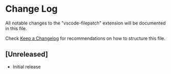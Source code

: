 # Change Log

All notable changes to the "vscode-filepatch" extension will be documented in this file.

Check [Keep a Changelog](http://keepachangelog.com/) for recommendations on how to structure this file.

## [Unreleased]

- Initial release